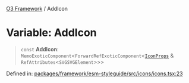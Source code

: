 [O3 Framework](../API.md) / AddIcon

# Variable: AddIcon

> `const` **AddIcon**: `MemoExoticComponent`\<`ForwardRefExoticComponent`\<[`IconProps`](../type-aliases/IconProps.md) & `RefAttributes`\<`SVGSVGElement`\>\>\>

Defined in: [packages/framework/esm-styleguide/src/icons/icons.tsx:23](https://github.com/its-kios09/openmrs-esm-core/blob/main/packages/framework/esm-styleguide/src/icons/icons.tsx#L23)
